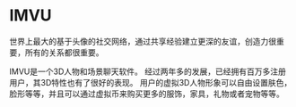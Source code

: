 # 

# IMVU

世界上最大的基于头像的社交网络，通过共享经验建立更深的友谊，创造力很重要，所有的关系都很重要。

IMVU是一个3D人物和场景聊天软件。 经过两年多的发展，已经拥有百万多注册用户，其3D特性也有了很好的表现。 用户的虚拟3D人物形象可以自由设置肤色，脸形等等，并且可以通过虚拟币来购买更多的服饰，家具，礼物或者宠物等等。

